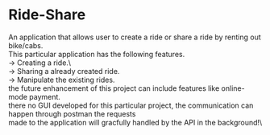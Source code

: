 # Ride-Share 
An application that allows user to create a ride or share a ride by renting out bike/cabs.\
This particular application has the following features.\
  -> Creating a ride.\                                                                                    
  -> Sharing a already created ride.\
  -> Manipulate the existing rides.\
  the future enhancement of this project can include features like online-mode payment.\
  there no GUI developed for this particular project, the communication can happen through postman the requests\
  made to the application will gracfully handled by the API in the background!\
  
